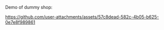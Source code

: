 Demo of dummy shop:


https://github.com/user-attachments/assets/57c8dead-582c-4b05-b625-0e7e8f989861


